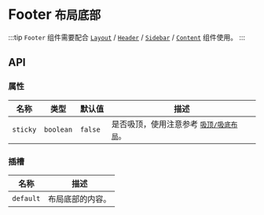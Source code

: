 # Footer <small>布局底部</small>

:::tip
`Footer` 组件需要配合 [`Layout`](./layout) / [`Header`](./header) / [`Sidebar`](./sidebar) / [`Content`](./content) 组件使用。
:::

## API

### 属性
| 名称 | 类型 | 默认值 | 描述 |
| -- | -- | -- | -- |
| ``sticky`` | `boolean` | `false` | 是否吸顶，使用注意参考 [`吸顶/吸底布局`](./layout#吸顶吸底布局)。 |

### 插槽

| 名称 | 描述 |
| -- | -- |
| ``default`` | 布局底部的内容。 |
